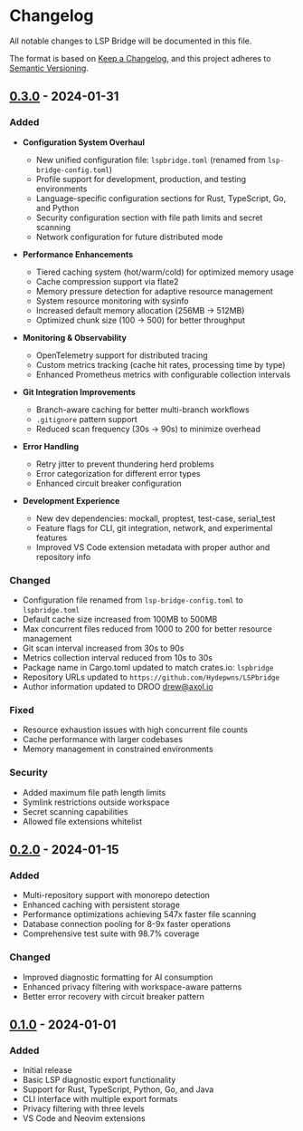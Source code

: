 # Changelog

All notable changes to LSP Bridge will be documented in this file.

The format is based on [Keep a Changelog](https://keepachangelog.com/en/1.0.0/),
and this project adheres to [Semantic Versioning](https://semver.org/spec/v2.0.0.html).

## [0.3.0] - 2024-01-31

### Added
- **Configuration System Overhaul**
  - New unified configuration file: `lspbridge.toml` (renamed from `lsp-bridge-config.toml`)
  - Profile support for development, production, and testing environments
  - Language-specific configuration sections for Rust, TypeScript, Go, and Python
  - Security configuration section with file path limits and secret scanning
  - Network configuration for future distributed mode
  
- **Performance Enhancements**
  - Tiered caching system (hot/warm/cold) for optimized memory usage
  - Cache compression support via flate2
  - Memory pressure detection for adaptive resource management
  - System resource monitoring with sysinfo
  - Increased default memory allocation (256MB → 512MB)
  - Optimized chunk size (100 → 500) for better throughput
  
- **Monitoring & Observability**
  - OpenTelemetry support for distributed tracing
  - Custom metrics tracking (cache hit rates, processing time by type)
  - Enhanced Prometheus metrics with configurable collection intervals
  
- **Git Integration Improvements**
  - Branch-aware caching for better multi-branch workflows
  - `.gitignore` pattern support
  - Reduced scan frequency (30s → 90s) to minimize overhead
  
- **Error Handling**
  - Retry jitter to prevent thundering herd problems
  - Error categorization for different error types
  - Enhanced circuit breaker configuration
  
- **Development Experience**
  - New dev dependencies: mockall, proptest, test-case, serial_test
  - Feature flags for CLI, git integration, network, and experimental features
  - Improved VS Code extension metadata with proper author and repository info

### Changed
- Configuration file renamed from `lsp-bridge-config.toml` to `lspbridge.toml`
- Default cache size increased from 100MB to 500MB
- Max concurrent files reduced from 1000 to 200 for better resource management
- Git scan interval increased from 30s to 90s
- Metrics collection interval reduced from 10s to 30s
- Package name in Cargo.toml updated to match crates.io: `lspbridge`
- Repository URLs updated to `https://github.com/Hydepwns/LSPbridge`
- Author information updated to DROO <drew@axol.io>

### Fixed
- Resource exhaustion issues with high concurrent file counts
- Cache performance with larger codebases
- Memory management in constrained environments

### Security
- Added maximum file path length limits
- Symlink restrictions outside workspace
- Secret scanning capabilities
- Allowed file extensions whitelist

## [0.2.0] - 2024-01-15

### Added
- Multi-repository support with monorepo detection
- Enhanced caching with persistent storage
- Performance optimizations achieving 547x faster file scanning
- Database connection pooling for 8-9x faster operations
- Comprehensive test suite with 98.7% coverage

### Changed
- Improved diagnostic formatting for AI consumption
- Enhanced privacy filtering with workspace-aware patterns
- Better error recovery with circuit breaker pattern

## [0.1.0] - 2024-01-01

### Added
- Initial release
- Basic LSP diagnostic export functionality
- Support for Rust, TypeScript, Python, Go, and Java
- CLI interface with multiple export formats
- Privacy filtering with three levels
- VS Code and Neovim extensions

[0.3.0]: https://github.com/Hydepwns/LSPbridge/compare/v0.2.0...v0.3.0
[0.2.0]: https://github.com/Hydepwns/LSPbridge/compare/v0.1.0...v0.2.0
[0.1.0]: https://github.com/Hydepwns/LSPbridge/releases/tag/v0.1.0
